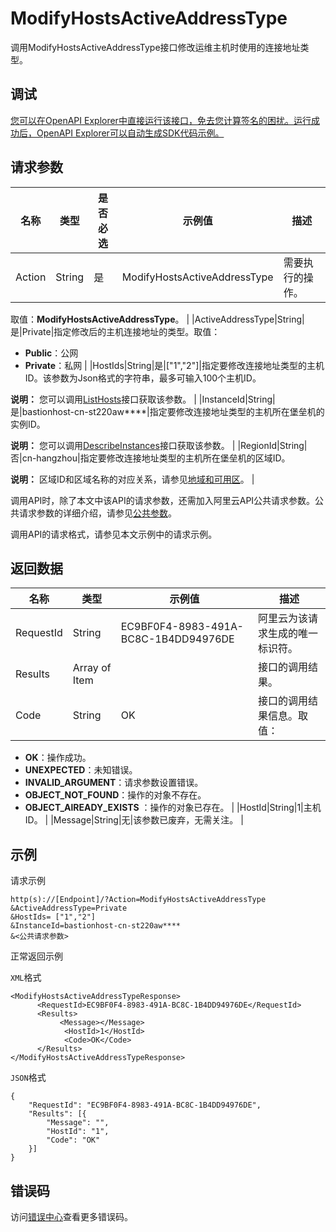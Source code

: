# ModifyHostsActiveAddressType

调用ModifyHostsActiveAddressType接口修改运维主机时使用的连接地址类型。

## 调试

[您可以在OpenAPI Explorer中直接运行该接口，免去您计算签名的困扰。运行成功后，OpenAPI Explorer可以自动生成SDK代码示例。](https://api.aliyun.com/#product=Yundun-bastionhost&api=ModifyHostsActiveAddressType&type=RPC&version=2019-12-09)

## 请求参数

|名称|类型|是否必选|示例值|描述|
|--|--|----|---|--|
|Action|String|是|ModifyHostsActiveAddressType|需要执行的操作。

 取值：**ModifyHostsActiveAddressType**。 |
|ActiveAddressType|String|是|Private|指定修改后的主机连接地址的类型。取值：

 -   **Public**：公网
-   **Private**：私网 |
|HostIds|String|是|\["1","2"\]|指定要修改连接地址类型的主机ID。该参数为Json格式的字符串，最多可输入100个主机ID。

 **说明：** 您可以调用[ListHosts](~~200665~~)接口获取该参数。 |
|InstanceId|String|是|bastionhost-cn-st220aw\*\*\*\*|指定要修改连接地址类型的主机所在堡垒机的实例ID。

 **说明：** 您可以调用[DescribeInstances](~~153281~~)接口获取该参数。 |
|RegionId|String|否|cn-hangzhou|指定要修改连接地址类型的主机所在堡垒机的区域ID。

 **说明：** 区域ID和区域名称的对应关系，请参见[地域和可用区](~~40654~~)。 |

调用API时，除了本文中该API的请求参数，还需加入阿里云API公共请求参数。公共请求参数的详细介绍，请参见[公共参数](~~148139~~)。

调用API的请求格式，请参见本文示例中的请求示例。

## 返回数据

|名称|类型|示例值|描述|
|--|--|---|--|
|RequestId|String|EC9BF0F4-8983-491A-BC8C-1B4DD94976DE|阿里云为该请求生成的唯一标识符。 |
|Results|Array of Item| |接口的调用结果。 |
|Code|String|OK|接口的调用结果信息。取值：

 -   **OK**：操作成功。
-   **UNEXPECTED**：未知错误。
-   **INVALID\_ARGUMENT**：请求参数设置错误。
-   **OBJECT\_NOT\_FOUND**：操作的对象不存在。
-   **OBJECT\_AlREADY\_EXISTS** ：操作的对象已存在。 |
|HostId|String|1|主机ID。 |
|Message|String|无|该参数已废弃，无需关注。 |

## 示例

请求示例

```
http(s)://[Endpoint]/?Action=ModifyHostsActiveAddressType
&ActiveAddressType=Private
&HostIds= ["1","2"]
&InstanceId=bastionhost-cn-st220aw****
&<公共请求参数>
```

正常返回示例

`XML`格式

```
<ModifyHostsActiveAddressTypeResponse>
      <RequestId>EC9BF0F4-8983-491A-BC8C-1B4DD94976DE</RequestId>
      <Results>
           <Message></Message>
            <HostId>1</HostId>
            <Code>OK</Code>
      </Results>
</ModifyHostsActiveAddressTypeResponse>
```

`JSON`格式

```
{
	"RequestId": "EC9BF0F4-8983-491A-BC8C-1B4DD94976DE",
	"Results": [{
		"Message": "",
		"HostId": "1",
		"Code": "OK"
	}]
}
```

## 错误码

访问[错误中心](https://error-center.aliyun.com/status/product/Yundun-bastionhost)查看更多错误码。

